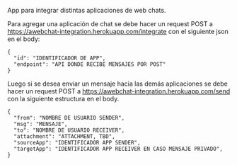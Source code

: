 App para integrar distintas aplicaciones de web chats.

Para agregar una aplicación de chat se debe hacer un request POST a https://awebchat-integration.herokuapp.com/integrate
con el siguiente json en el body:

```
{
  "id": "IDENTIFICADOR DE APP",
  "endpoint": "API DONDE RECIBE MENSAJES POR POST"
}
```

Luego si se desea enviar un mensaje hacia las demás aplicaciones se debe hacer un request POST a https://awebchat-integration.herokuapp.com/send con la siguiente estructura en el body.

```
{
  "from": "NOMBRE DE USUARIO SENDER",
  "msg": "MENSAJE",
  "to": "NOMBRE DE USUARIO RECEIVER",
  "attachment": "ATTACHMENT, TBD",
  "sourceApp": "IDENTIFICADOR APP SENDER",
  "targetApp": "IDENTIFICADOR APP RECEIVER EN CASO MENSAJE PRIVADO",
}
```
